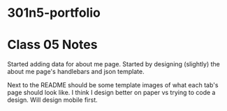 # 301n5-portfolio


# Class 05 Notes

Started adding data for about me page. Started by designing (slightly) the about me page's handlebars and json template.

Next to the README should be some template images of what each tab's page should look like. I think I design better on paper vs trying to code a design. Will design mobile first.
